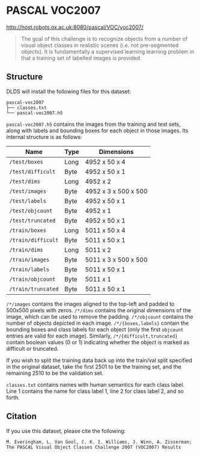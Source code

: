 # PASCAL VOC2007

http://host.robots.ox.ac.uk:8080/pascal/VOC/voc2007/

> The goal of this challenge is to recognize objects from a number of visual
> object classes in realistic scenes (i.e. not pre-segmented objects). It is
> fundamentally a supervised learning learning problem in that a training set of
> labelled images is provided.

## Structure

DLDS will install the following files for this dataset:

```
pascal-voc2007
├── classes.txt
└── pascal-voc2007.h5
```

`pascal-voc2007.h5` contains the images from the training and test sets, along
with labels and bounding boxes for each object in those images.
Its internal structure is as follows:

| Name                          | Type      | Dimensions            |
| ----------------------------- | --------- | --------------------- |
| `/test/boxes`                 | Long      | 4952 x 50 x 4         |
| `/test/difficult`             | Byte      | 4952 x 50 x 1         |
| `/test/dims`                  | Long      | 4952 x 2              |
| `/test/images`                | Byte      | 4952 x 3 x 500 x 500  |
| `/test/labels`                | Byte      | 4952 x 50 x 1         |
| `/test/objcount`              | Byte      | 4952 x 1              |
| `/test/truncated`             | Byte      | 4952 x 50 x 1         |
| `/train/boxes`                | Long      | 5011 x 50 x 4         |
| `/train/difficult`            | Byte      | 5011 x 50 x 1         |
| `/train/dims`                 | Long      | 5011 x 2              |
| `/train/images`               | Byte      | 5011 x 3 x 500 x 500  |
| `/train/labels`               | Byte      | 5011 x 50 x 1         |
| `/train/objcount`             | Byte      | 5011 x 1              |
| `/train/truncated`            | Byte      | 5011 x 50 x 1         |

`/*/images` contains the images aligned to the top-left and padded to 500x500
pixels with zeros. `/*/dims` contains the original dimensions of the image,
which can be used to remove the padding. `/*/objcount` contains the number of
objects depicted in each image. `/*/{boxes,labels}` contain the bounding boxes
and class labels for each object (only the first `objcount` entries are valid
for each image). Similarly, `/*/{difficult,truncated}` contain boolean values
(0 or 1) indicating whether the object is marked as difficult or truncated.

If you wish to split the training data back up into the train/val split
specified in the original dataset, take the first 2501 to be the training set,
and the remaining 2510 to be the validation set.

`classes.txt` contains names with human semantics for each class label.
Line 1 contains the name for class label 1, line 2 for class label 2, and so
forth.

## Citation

If you use this dataset, please cite the following:

```
M. Everingham, L. Van Gool, C. K. I. Williams, J. Winn, A. Zisserman; The PASCAL Visual Object Classes Challenge 2007 (VOC2007) Results
```
